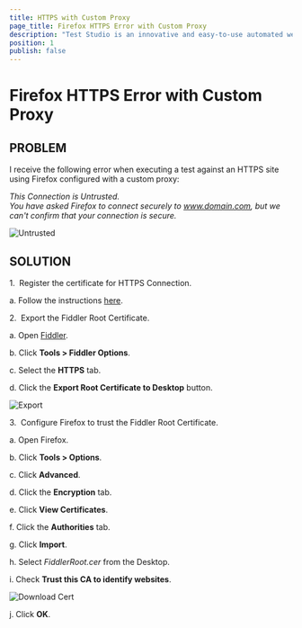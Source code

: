 ```yaml
---
title: HTTPS with Custom Proxy
page_title: Firefox HTTPS Error with Custom Proxy
description: "Test Studio is an innovative and easy-to-use automated web, WPF and load testing solution. Test Studio tests support essential technologies like ASP.NET AJAX, Silverlight, PHP and MVC. HTML5, Testing framework, functional testing, performance testing, load testing, exploratory testing, manual testing."
position: 1
publish: false
---
```

# Firefox HTTPS Error with Custom Proxy

## PROBLEM

I receive the following error when executing a test against an HTTPS site using Firefox configured with a custom proxy:

*This Connection is Untrusted.<br>
You have asked Firefox to connect securely to www.domain.com, but we can't confirm that your connection is secure.*


![Untrusted][1]

## SOLUTION

1.&nbsp; Register the certificate for HTTPS Connection.

a. Follow the instructions <a href="/knowledge-base/project-configuration-kb/register-certificate" target="_blank">here</a>.

2.&nbsp; Export the Fiddler Root Certificate.

 a. Open <a href="http://www.telerik.com/download/fiddler" target="_blank">Fiddler</a>.

 b. Click **Tools > Fiddler Options**.
 
 c. Select the **HTTPS** tab.

 d. Click the **Export Root Certificate to Desktop** button.

![Export][2]

3.&nbsp; Configure Firefox to trust the Fiddler Root Certificate.

 a. Open Firefox.

 b. Click **Tools > Options**.

 c. Click **Advanced**.

 d. Click the **Encryption** tab.

 e. Click **View Certificates**.

 f. Click the **Authorities** tab.

 g. Click **Import**.

 h. Select *FiddlerRoot.cer* from the Desktop.

 i. Check **Trust this CA to identify websites**.

![Download Cert][3]

 j. Click **OK**.

[1]: /img/troubleshooting-guide/test-execution-problems-tg/firefox-tg/https-with-custom-proxy/fig1.png
[2]: /img/troubleshooting-guide/test-execution-problems-tg/firefox-tg/https-with-custom-proxy/fig2.png
[3]: /img/troubleshooting-guide/test-execution-problems-tg/firefox-tg/https-with-custom-proxy/fig3.png